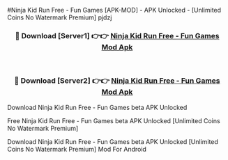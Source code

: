 #Ninja Kid Run Free - Fun Games [APK-MOD] - APK Unlocked - [Unlimited Coins No Watermark Premium] pjdzj



<div align="center">

<h3>🔴 Download [Server1] 👉👉 <a href="https://momento.my/?title=Ninja_Kid_Run_Free_-_Fun_Games">Ninja Kid Run Free - Fun Games Mod Apk</a></h3><br>

<h3>🔴 Download [Server2] 👉👉 <a href="https://momento.my/?title=Ninja_Kid_Run_Free_-_Fun_Games">Ninja Kid Run Free - Fun Games Mod Apk</a></h3>
</div>



Download Ninja Kid Run Free - Fun Games beta APK Unlocked

Free Ninja Kid Run Free - Fun Games beta APK Unlocked [Unlimited Coins No Watermark Premium]

Download Ninja Kid Run Free - Fun Games beta APK Unlocked [Unlimited Coins No Watermark Premium] Mod For Android

